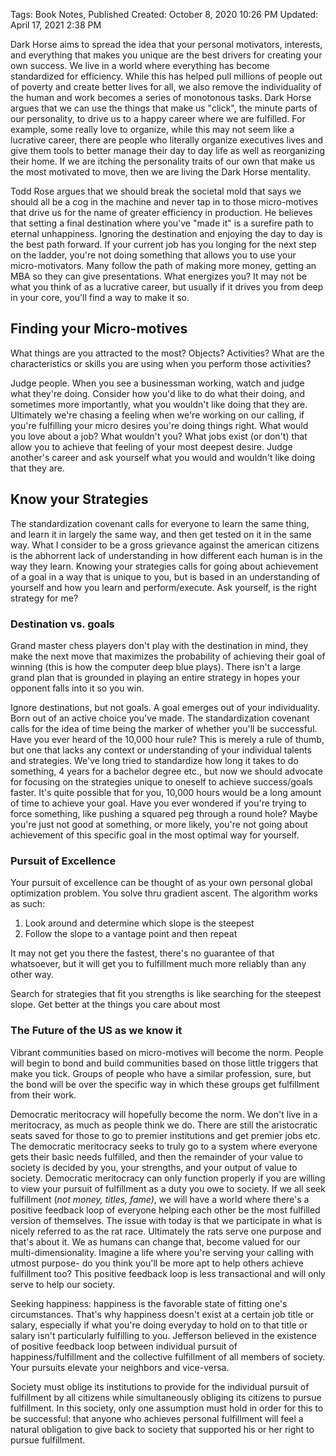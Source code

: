 Tags: Book Notes, Published
Created: October 8, 2020 10:26 PM
Updated: April 17, 2021 2:38 PM

Dark Horse aims to spread the idea that your personal motivators, interests, and everything that makes you unique are the best drivers for creating your own success. We live in a world where everything has become standardized for efficiency. While this has helped pull millions of people out of poverty and create better lives for all, we also remove the individuality of the human and work becomes a series of monotonous tasks. Dark Horse argues that we can use the things that make us "click", the minute parts of our personality, to drive us to a happy career where we are fulfilled. For example, some really love to organize, while this may not seem like a lucrative career, there are people who literally organize executives lives and give them tools to better manage their day to day life as well as reorganizing their home. If we are itching the personality traits of our own that make us the most motivated to move, then we are living the Dark Horse mentality. 

Todd Rose argues that we should break the societal mold that says we should all be a cog in the machine and never tap in to those micro-motives that drive us for the name of greater efficiency in production. He believes that setting a final destination where you've "made it" is a surefire path to eternal unhappiness. Ignoring the destination and enjoying the day to day is the best path forward. If your current job has you longing for the next step on the ladder, you're not doing something that allows you to use your micro-motivators. Many follow the path of making more money, getting an MBA so they can give presentations. What energizes you?  It may not be what you think of as a lucrative career, but usually if it drives you from deep in your core, you'll find a way to make it so.

## Finding your Micro-motives

What things are you attracted to the most? Objects? Activities? What are the characteristics or skills you are using when you perform those activities?

Judge people. When you see a businessman working, watch and judge what they're doing. Consider how you'd like to do what their doing, and sometimes more importantly, what you wouldn't like doing that they are. Ultimately we're chasing a feeling when we're working on our calling, if you're fulfilling your micro desires you're doing things right. What would you love about a job? What wouldn't you? What jobs exist (or don't) that allow you to achieve that feeling of your most deepest desire. Judge another's career and ask yourself what you would and wouldn't like doing that they are.

## Know your Strategies

The standardization covenant calls for everyone to learn the same thing, and learn it in largely the same way, and then get tested on it in the same way. What I consider to be a gross grievance against the american citizens is the abhorrent lack of understanding in how different each human is in the way they learn. Knowing your strategies calls for going about achievement of a goal in a way that is unique to you, but is based in an understanding of yourself and how you learn and perform/execute. Ask yourself, is the right strategy for me?

### Destination vs. goals

Grand master chess players don't play with the destination in mind, they make the next move that maximizes the probability of achieving their goal of winning (this is how the computer deep blue plays). There isn't a large grand plan that is grounded in playing an entire strategy in hopes your opponent falls into it so you win. 

Ignore destinations, but not goals. A goal emerges out of your individuality. Born out of an active choice you've made. The standardization covenant calls for the idea of time being the marker of whether you'll be successful. Have you ever heard of the 10,000 hour rule? This is merely a rule of thumb, but one that lacks any context or understanding of your individual talents and strategies. We've long tried to standardize how long it takes to do something, 4 years for a bachelor degree etc., but now we should advocate for focusing on the strategies unique to oneself to achieve success/goals faster. It's quite possible that for you, 10,000 hours would be a long amount of time to achieve your goal. Have you ever wondered if you're trying to force something, like pushing a squared peg through a round hole? Maybe you're just not good at something, or more likely, you're not going about achievement of this specific goal in the most optimal way for yourself. 

### Pursuit of Excellence

Your pursuit of excellence can be thought of as your own personal global optimization problem. You solve thru gradient ascent. The algorithm works as such:

1. Look around and determine which slope is the steepest
2. Follow the slope to a vantage point and then repeat

It may not get you there the fastest, there's no guarantee of that whatsoever, but it will get you to fulfillment much more reliably than any other way.

Search for strategies that fit you strengths is like searching for the steepest slope. Get better at the things you care about most

### The Future of the US as we know it

Vibrant communities based on micro-motives will become the norm. People will begin to bond and build communities based on those little triggers that make you tick. Groups of people who have a similar profession, sure, but the bond will be over the specific way in which these groups get fulfillment from their work.

Democratic meritocracy will hopefully become the norm. We don't live in a meritocracy, as much as people think we do. There are still the aristocratic seats saved for those to go to premier institutions and get premier jobs etc. The democratic meritocracy seeks to truly go to a system where everyone gets their basic needs fulfilled, and then the remainder of your value to society is decided by you, your strengths, and your output of value to society. Democratic meritocracy can only function properly if you are willing to view your pursuit of fulfillment as a duty you owe to society. If we all seek fulfillment (*not money, titles, fame)*, we will have a world where there's a positive feedback loop of everyone helping each other be the most fulfilled version of themselves. The issue with today is that we participate in what is nicely referred to as the rat race. Ultimately the rats serve one purpose and that's about it. We as humans can change that, become valued for our multi-dimensionality. Imagine a life where you're serving your calling with utmost purpose- do you think you'll be more apt to help others achieve fulfillment too? This positive feedback loop is less transactional and will only serve to help our society.

Seeking happiness: happiness is the favorable state of fitting one's circumstances. That's why happiness doesn't exist at a certain job title or salary, especially if what you're doing everyday to hold on to that title or salary isn't particularly fulfilling to you. Jefferson believed in the existence of positive feedback loop between individual pursuit of happiness/fulfillment and the collective fulfillment of all members of society. Your pursuits elevate your neighbors and vice-versa. 

Society must oblige its institutions to provide for the individual pursuit of fulfillment by all citizens while simultaneously obliging its citizens to pursue fulfillment. In this society, only one assumption must hold in order for this to be successful: that anyone who achieves personal fulfillment will feel a natural obligation to give back to society that supported his or her right to pursue fulfillment.
